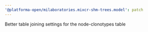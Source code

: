 ```yaml
---
'@platforma-open/milaboratories.mixcr-shm-trees.model': patch
---
```


Better table joining settings for the node-clonotypes table
